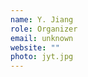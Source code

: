 ```yaml
---
name: Y. Jiang
role: Organizer
email: unknown
website: ""
photo: jyt.jpg
---
```


<!-- [Schedule an appointment](#){: .btn .btn-outline } -->
